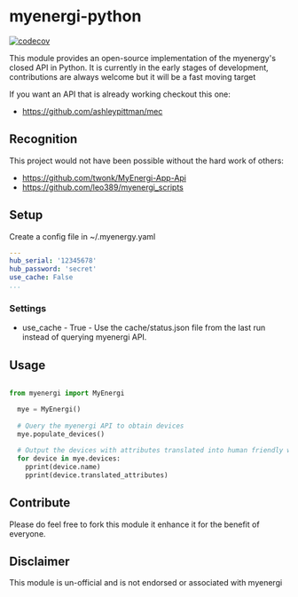 # myenergi-python

[![codecov](https://codecov.io/gh/rjpearce/myenergi-python/branch/master/graph/badge.svg)](https://codecov.io/gh/rjpearce/myenergi-python)

This module provides an open-source implementation of the myenergy's closed API in Python.
It is currently in the early stages of development, contributions are always welcome but it will be a fast moving target

If you want an API that is already working checkout this one:
* https://github.com/ashleypittman/mec

## Recognition

This project would not have been possible without the hard work of others:
* https://github.com/twonk/MyEnergi-App-Api
* https://github.com/leo389/myenergi_scripts

## Setup

Create a config file in ~/.myenergy.yaml

```yaml
---
hub_serial: '12345678'
hub_password: 'secret'
use_cache: False
...
```

### Settings

* use_cache - True - Use the cache/status.json file from the last run instead of querying myenergi API.

## Usage

```python

from myenergi import MyEnergi

  mye = MyEnergi()
  
  # Query the myenergi API to obtain devices
  mye.populate_devices()
  
  # Output the devices with attributes translated into human friendly wording
  for device in mye.devices:
    pprint(device.name)
    pprint(device.translated_attributes)
```

## Contribute

Please do feel free to fork this module it enhance it for the benefit of everyone.

## Disclaimer

This module is un-official and is not endorsed or associated with myenergi